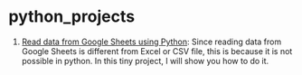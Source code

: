 # python_projects

1. [Read data from Google Sheets using Python](https://github.com/contactabhishekbasu/python_projects/blob/main/readgooglesheets.ipynb): Since reading data from Google Sheets is different from Excel or CSV file, this is because it is not possible in python. In this tiny project, I will show you how to do it.
